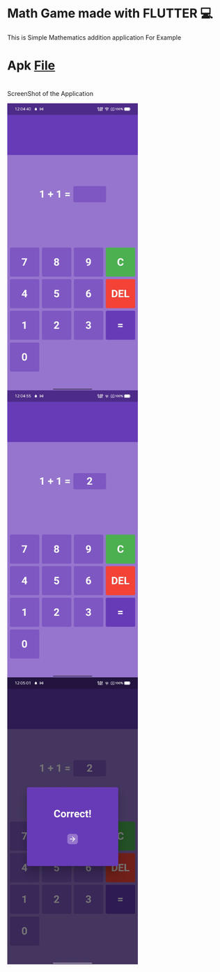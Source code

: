 # Math Game made with FLUTTER 💻
This is Simple Mathematics addition application 
For Example 
# Apk [File](https://drive.google.com/file/d/1rlCEcXjcm7qMpj3TGPuIGaOqw2UMl2Ox/view?usp=sharing)
#
ScreenShot of the Application 

<img align="left" src="1.jpg" style="width:300px; height:660px"/>
<img align="center" src="2.jpg" style="width:300px; height:660px"/>
<img src="3.jpg" style="width:300px; height:660px"/>
